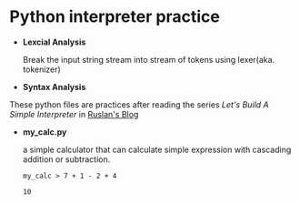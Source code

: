 # Python interpreter practice

- **Lexcial Analysis**

    Break the input string stream into stream of tokens using lexer(aka. tokenizer)

- **Syntax Analysis**






These python files are practices after reading the series _Let's Build A Simple Interpreter_ in [Ruslan's Blog][1]

- **my_calc.py**

    a simple calculator that can calculate simple expression with cascading addition or subtraction.

    ```shell
    my_calc > 7 + 1 - 2 + 4

    10

    ```


[1]: https://ruslanspivak.com/lsbasi-part1/

